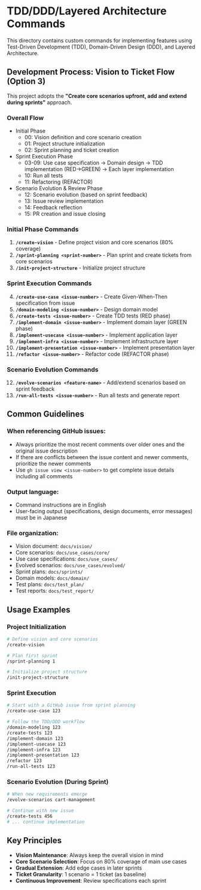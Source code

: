 # TDD/DDD/Layered Architecture Commands

This directory contains custom commands for implementing features using Test-Driven Development (TDD), Domain-Driven Design (DDD), and Layered Architecture.

## Development Process: Vision to Ticket Flow (Option 3)

This project adopts the **"Create core scenarios upfront, add and extend during sprints"** approach.

### Overall Flow

- Initial Phase
  - 00: Vision definition and core scenario creation
  - 01: Project structure initialization
  - 02: Sprint planning and ticket creation
- Sprint Execution Phase
  - 03-09: Use case specification → Domain design → TDD implementation (RED→GREEN) → Each layer implementation
  - 10: Run all tests
  - 11: Refactoring (REFACTOR)
- Scenario Evolution & Review Phase
  - 12: Scenario evolution (based on sprint feedback)
  - 13: Issue review implementation
  - 14: Feedback reflection
  - 15: PR creation and issue closing

### Initial Phase Commands

1. **`/create-vision`** - Define project vision and core scenarios (80% coverage)
2. **`/sprint-planning <sprint-number>`** - Plan sprint and create tickets from core scenarios
3. **`/init-project-structure`** - Initialize project structure

### Sprint Execution Commands

4. **`/create-use-case <issue-number>`** - Create Given-When-Then specification from issue
5. **`/domain-modeling <issue-number>`** - Design domain model
6. **`/create-tests <issue-number>`** - Create TDD tests (RED phase)
7. **`/implement-domain <issue-number>`** - Implement domain layer (GREEN phase)
8. **`/implement-usecase <issue-number>`** - Implement application layer
9. **`/implement-infra <issue-number>`** - Implement infrastructure layer
10. **`/implement-presentation <issue-number>`** - Implement presentation layer
11. **`/refactor <issue-number>`** - Refactor code (REFACTOR phase)

### Scenario Evolution Commands

12. **`/evolve-scenarios <feature-name>`** - Add/extend scenarios based on sprint feedback
13. **`/run-all-tests <issue-number>`** - Run all tests and generate report

## Common Guidelines

### When referencing GitHub issues:

- Always prioritize the most recent comments over older ones and the original issue description
- If there are conflicts between the issue content and newer comments, prioritize the newer comments
- Use `gh issue view <issue-number>` to get complete issue details including all comments

### Output language:

- Command instructions are in English
- User-facing output (specifications, design documents, error messages) must be in Japanese

### File organization:

- Vision document: `docs/vision/`
- Core scenarios: `docs/use_cases/core/`
- Use case specifications: `docs/use_cases/`
- Evolved scenarios: `docs/use_cases/evolved/`
- Sprint plans: `docs/sprints/`
- Domain models: `docs/domain/`
- Test plans: `docs/test_plan/`
- Test reports: `docs/test_report/`

## Usage Examples

### Project Initialization

```bash
# Define vision and core scenarios
/create-vision

# Plan first sprint
/sprint-planning 1

# Initialize project structure
/init-project-structure
```

### Sprint Execution

```bash
# Start with a GitHub issue from sprint planning
/create-use-case 123

# Follow the TDD/DDD workflow
/domain-modeling 123
/create-tests 123
/implement-domain 123
/implement-usecase 123
/implement-infra 123
/implement-presentation 123
/refactor 123
/run-all-tests 123
```

### Scenario Evolution (During Sprint)

```bash
# When new requirements emerge
/evolve-scenarios cart-management

# Continue with new issue
/create-tests 456
# ... continue implementation
```

## Key Principles

- **Vision Maintenance**: Always keep the overall vision in mind
- **Core Scenario Selection**: Focus on 80% coverage of main use cases
- **Gradual Extension**: Add edge cases in later sprints
- **Ticket Granularity**: 1 scenario = 1 ticket (as baseline)
- **Continuous Improvement**: Review specifications each sprint
